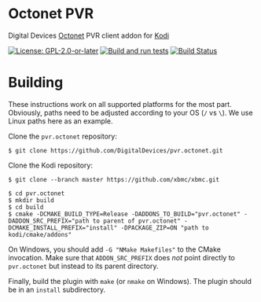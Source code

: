 # Octonet PVR
Digital Devices [Octonet](http://www.digital-devices.eu/shop/de/netzwerk-tv/) PVR client addon for [Kodi](http://kodi.tv)

[![License: GPL-2.0-or-later](https://img.shields.io/badge/License-GPL%20v2+-blue.svg)](LICENSE.md)
[![Build and run tests](https://github.com/DigitalDevices/pvr.octonet/actions/workflows/build.yml/badge.svg?branch=Omega)](https://github.com/DigitalDevices/pvr.octonet/actions/workflows/build.yml)
[![Build Status](https://jenkins.kodi.tv/view/Addons/job/DigitalDevices/job/pvr.octonet/job/Omega/badge/icon)](https://jenkins.kodi.tv/blue/organizations/jenkins/DigitalDevices%2Fpvr.octonet/branches/)

# Building

These instructions work on all supported platforms for the most part. Obviously, paths need to be
adjusted according to your OS (`/` vs `\`). We use Linux paths here as an example.

Clone the `pvr.octonet` repository:

```
$ git clone https://github.com/DigitalDevices/pvr.octonet.git
```

Clone the Kodi repository:

```
$ git clone --branch master https://github.com/xbmc/xbmc.git
```

```
$ cd pvr.octonet
$ mkdir build
$ cd build
$ cmake -DCMAKE_BUILD_TYPE=Release -DADDONS_TO_BUILD="pvr.octonet" -DADDON_SRC_PREFIX="path to parent of pvr.octonet" -DCMAKE_INSTALL_PREFIX="install" -DPACKAGE_ZIP=ON "path to kodi/cmake/addons"
```

On Windows, you should add `-G "NMake Makefiles"` to the CMake invocation. Make sure that
`ADDON_SRC_PREFIX` does _not_ point directly to `pvr.octonet` but instead to its parent directory.

Finally, build the plugin with `make` (or `nmake` on Windows). The plugin should be in an `install`
subdirectory.
